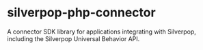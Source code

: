 silverpop-php-connector
=======================

A connector SDK library for applications integrating with Silverpop, including the Silverpop Universal Behavior API.
